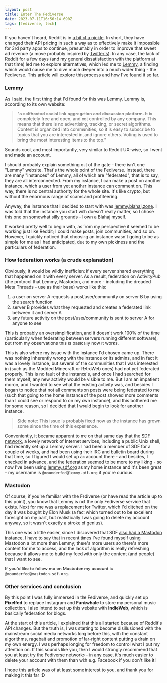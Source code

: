 ```yaml
---
layout: post
title: Enter The Fediverse
date: 2023-07-11T16:56:14.690Z
tags: [fediverse, tech]
--- 
```


If you haven't heard, Reddit is in [a bit of a pickle](https://www.nbcnews.com/tech/tech-news/reddit-protest-blackout-ceo-steve-huffman-moderators-rcna89544). In short, they have changed their API pricing in such a way as to effectively make it impossible for 3rd party apps to continue, presumably in order to improve that sweet ad revenue (a move probably inspired by [Twitter's](https://www.engadget.com/twitter-shut-off-its-free-api-and-its-breaking-a-lot-of-apps-222011637.html)). In any case, the lack of Reddit for a few days (and my general dissatisfaction with the platform at that time) led me to explore alternatives, which led me to [Lemmy](https://join-lemmy.org), a finding which would cause me to dive much deeper into a much wider thing - the Fediverse. This article will explore this process and how I've found it so far.

### Lemmy

As I said, the first thing that I'd found for this was Lemmy. Lemmy is, according to its own website:

> "a selfhosted social link aggregation and discussion platform. It is completely free and open, and not controlled by any company. This means that there is no advertising, tracking, or secret algorithms. Content is organized into communities, so it is easy to subscribe to topics that you are interested in, and ignore others. Voting is used to bring the most interesting items to the top."

Sounds cool, and most importantly, very similar to Reddit UX-wise, so I went and made an account.

I should probably explain something out of the gate - there isn't one "Lemmy" website. That's the whole point of the Fediverse. Instead, there are many "instances" of Lemmy, all of which are "federated", that is to say, they are all interconnected. From my instance, I can make a post on another instance, which a user from yet another instance can comment on. This way, there is no central authority for the whole site. It's like crypto, but without the enormous range of scams and profiteering.

Anyway, the instance that I decided to start with was [lemmy.blahaj.zone](https://lemmy.blahaj.zone). I was told that the instance you start with doesn't really matter, so I chose this one on somewhat silly grounds - I own a Blahaj myself.

It worked pretty well to begin with, as from my perspective it seemed to be working just like Reddit; I could make posts, join communities, and so on. However, I quickly noticed that choosing an instance wasn't going to be as simple for me as I had anticipated, due to my own pickiness and the particulars of federation.

### How federation works (a crude explanation)

Obviously, it would be wildly inefficient if every server shared everything that happened on it with every server. As a result, federation on ActivityPub (the protocol that Lemmy, Mastodon, and more - including the dreaded Meta Threads - use as their base) works like this:

1. a user on server A requests a post/user/community on server B by using the search function
2. server B provides what they requested and creates a federated link between it and server A
3. any future activity on the post/user/community is sent to server A for anyone to see

This is probably an oversimplification, and it doesn't work 100% of the time (particularly when federating between servers running different software), but from my observations this is basically how it works.

This is also where my issue with the instance I'd chosen came up. There was nothing inherently wrong with the instance or its admins, and in fact it was a lovely instance, but several of the communities that I was interested in (such as the Modded Minecraft or RetroWeb ones) had not yet federated properly. This is no fault of the instance's, and once I had searched for them myself, any new activity would be visible to me. But I am an impatient moron, and I wanted to see what the existing activity was, and besides I began to notice that not all comments on posts were being federated to me (such that going to the home instance of the post showed more comments than I could see or respond to on my own instance), and this bothered me for some reason, so I decided that I would begin to look for another instance.

> Side note: This issue is probably fixed now as the instance has grown some since the time of this experience.

Conveniently, it became apparent to me on that same day that the [SDF network](https://sdf.org), a lovely network of Internet services, including a public Unix shell, had recently set up a Lemmy server. I had been a member of SDF for a couple of weeks, and had been using their IRC and bulletin board during that time, so I figured I would set up an account there - and besides, I checked in advance, and the federation seemed to be more to my liking - so now I've been using [lemmy.sdf.org](https://lemmy.sdf.org) as my home instance and it's been great - my username is `@mounderfod@lemmy.sdf.org` if you're curious.

### Mastodon

Of course, if you're familiar with the Fediverse (or have read the article up to this point), you know that Lemmy is not the only Fediverse service that exists. Next for me was a replacement for Twitter, which I'd ditched on the day it was bought by Elon Musk (a fact which turned out to be excellent foresight on my part, but realistically I was going to delete my account anyway, so it wasn't exactly a stroke of genius).

This one was a little easier, since I discovered that SDF [also had a Mastodon instance](https://mastodon.sdf.org). I have to say that in recent times I've found myself using Mastodon a lot more than Lemmy; there's more users so there's more content for me to access, and the lack of algorithm is really refreshing because it allows me to build my feed with only the content (and people) that I want to see.

If you'd like to follow me on Mastodon my account is `@mounderfod@mastodon.sdf.org`.

### Other services and conclusion

By this point I was fully immersed in the Fediverse, and quickly set up **Pixelfed** to replace Instagram and **Funkwhale** to store my personal music collection. I also intend to set up this website with **IndieWeb**, which is basically federation for blogs.

At the start of this article, I explained that this all started because of Reddit's API changes. But the truth is, I was starting to become disillusioned with the mainstream social media networks long before this, with the constant algorithms, ragebait and promotion of far-right content putting a drain on my own energy. I was perhaps longing for freedom to control what I put my attention on. If this sounds like you, then I would strongly recommend that you at least try the Fediverse networks - in any case, it's much easier to delete your account with them than with e.g. Facebook if you don't like it!

I hope this article was of at least some interest to you, and thank you for making it this far :D
